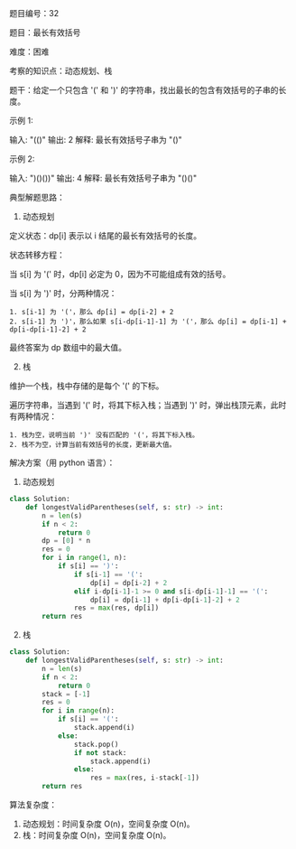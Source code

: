题目编号：32

题目：最长有效括号

难度：困难

考察的知识点：动态规划、栈

题干：给定一个只包含 '(' 和 ')' 的字符串，找出最长的包含有效括号的子串的长度。

示例 1:

输入: "(()"
输出: 2
解释: 最长有效括号子串为 "()"

示例 2:

输入: ")()())"
输出: 4
解释: 最长有效括号子串为 "()()"

典型解题思路：

1. 动态规划

定义状态：dp[i] 表示以 i 结尾的最长有效括号的长度。

状态转移方程：

当 s[i] 为 '(' 时，dp[i] 必定为 0，因为不可能组成有效的括号。

当 s[i] 为 ')' 时，分两种情况：

    1. s[i-1] 为 '('，那么 dp[i] = dp[i-2] + 2
    2. s[i-1] 为 ')'，那么如果 s[i-dp[i-1]-1] 为 '('，那么 dp[i] = dp[i-1] + dp[i-dp[i-1]-2] + 2

最终答案为 dp 数组中的最大值。

2. 栈

维护一个栈，栈中存储的是每个 '(' 的下标。

遍历字符串，当遇到 '(' 时，将其下标入栈；当遇到 ')' 时，弹出栈顶元素，此时有两种情况：

    1. 栈为空，说明当前 ')' 没有匹配的 '('，将其下标入栈。
    2. 栈不为空，计算当前有效括号的长度，更新最大值。

解决方案（用 python 语言）：

1. 动态规划

```python
class Solution:
    def longestValidParentheses(self, s: str) -> int:
        n = len(s)
        if n < 2:
            return 0
        dp = [0] * n
        res = 0
        for i in range(1, n):
            if s[i] == ')':
                if s[i-1] == '(':
                    dp[i] = dp[i-2] + 2
                elif i-dp[i-1]-1 >= 0 and s[i-dp[i-1]-1] == '(':
                    dp[i] = dp[i-1] + dp[i-dp[i-1]-2] + 2
                res = max(res, dp[i])
        return res
```

2. 栈

```python
class Solution:
    def longestValidParentheses(self, s: str) -> int:
        n = len(s)
        if n < 2:
            return 0
        stack = [-1]
        res = 0
        for i in range(n):
            if s[i] == '(':
                stack.append(i)
            else:
                stack.pop()
                if not stack:
                    stack.append(i)
                else:
                    res = max(res, i-stack[-1])
        return res
```

算法复杂度：

1. 动态规划：时间复杂度 O(n)，空间复杂度 O(n)。
2. 栈：时间复杂度 O(n)，空间复杂度 O(n)。